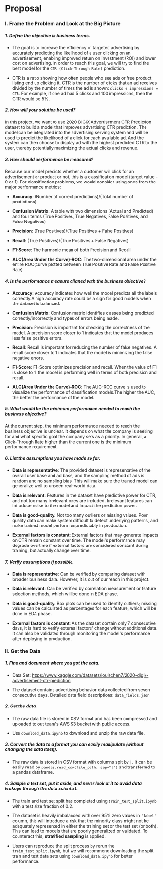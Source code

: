 # Proposal

### I. Frame the Problem and Look at the Big Picture

##### 1. Define the objective in business terms.

- The goal is to increase the efficiency of targeted advertising by accurately predicting the likelihood of a user clicking on an advertisement, enabling improved return on investment (ROI) and lower cost on advertising. In order to reach this goal, we will try to find the best model for the `CTR (Click-Through Rate)` prediction. 

- CTR is a ratio showing how often people who see ads or free product listing end up clicking it. CTR is the number of clicks that an ad receives divided by the number of times the ad is shown: `clicks ÷ impressions = CTR`. For example, if one ad had 5 clicks and 100 impressions, then the CTR would be 5%.

##### 2. How will your solution be used?

In this project, we want to use 2020 DIGIX Advertisement CTR Prediction dataset to build a model that improves advertising CTR prediction. The model can be integrated into the advertising serving system and will be used to predict the likelihood of a click for each available ad. And the system can then choose to display ad with the highest predicted CTR to the user, thereby potentially maximizing the actual clicks and revenue.

##### 3. How should performance be measured?

Because our model predicts whether a customer will click for an advertisement or product or not, this is a classification model (target value - 0 or 1). For classification problems, we would consider using ones from the major performance metrics:

- **Accuracy**: (Number of correct predictions)/(Total number of predictions)

- **Confusion Matrix**: A table with two dimensions (Actual and Predicted) and four terms (True Positives, True Negatives, False Positives, and False Negatives)

- **Precision**: (True Positives)/(True Positives + False Positives)

- **Recall**: (True Positives)/(True Positives + False Negatives)

- **F1-Score**: The harmonic mean of both Precision and Recall

- **AUC(Area Under the Curve)-ROC**: The two-dimensional area under the entire ROC(curve plotted between True Positive Rate and False Positive Rate)

##### 4. Is the performance measure aligned with the business objective?

- **Accuracy**: Accuracy indicates how well the model predicts all the labels correctly.A high accuracy rate could be a sign for good models when the dataset is balanced.

- **Confusion Matrix**: Confusion matrix identifies classes being predicted correctly/incorrectly and types of errors being made.

- **Precision**: Precision is important for checking the correctness of the model. A precision score closer to 1 indicates that the model produces less false positive errors.

- **Recall**: Recall is important for reducing the number of false negatives. A recall score closer to 1 indicates that the model is minimizing the false negative errors.

- **F1-Score**: F1-Score optimizes precision and recall. When the value of F1 is close to 1, the model is performing well in terms of both precision and recall.

- **AUC(Area Under the Curve)-ROC**: The AUC-ROC curve is used to visualize the performance of classification models.The higher the AUC, the better the performance of the model.

##### 5. What would be the minimum performance needed to reach the business objective?

At the current step, the minimum performance needed to reach the business objective is unclear. It depends on what the company is seeking for and what specific goal the company sets as a priority. In general, a Click-Through Rate higher than the current one is the minimum performance requirement.

##### 6. List the assumptions you have made so far.

- **Data is representative**: The provided dataset is representative of the overall user base and ad base, and the sampling method of ads is random and no sampling bias. This will make sure the trained model can generalize well to unseen real-world data.

- **Data is relevant**: Features in the dataset have predictive power for CTR, and not too many irrelevant ones are included. Irrelevant features can introduce noise to the model and impact the prediction power.

- **Data is good-quality**: Not too many outliers or missing values. Poor quality data can make system difficult to detect underlying patterns, and make trained model perform unpredictably in production.

- **External factors is constant**: External factors that may generate impacts on CTR remain constant over time. The model's performance may degrade overtime if external factors are considered constant during training, but actually change over time. 

##### 7. Verify assumptions if possible.

- **Data is representative**: Can be verified by comparing dataset with broader business data. However, it is out of our reach in this project.

- **Data is relevant**: Can be verified by correlation measurement or feature selection methods, which will be done in EDA phase.

- **Data is good-quality**: Box plots can be used to identify outliers; missing values can be calculated as percentages for each feature, which will be done in EDA phase.

- **External factors is constant**: As the dataset contain only 7 consecutive days, it is hard to verify external factors' change without additional data. It can also be validated through monitoring the model's performance after deploying in production.

### II. Get the Data

##### 1. Find and document where you got the data.

- Data Set: https://www.kaggle.com/datasets/louischen7/2020-digix-advertisement-ctr-prediction

- The dataset contains advertising behavior data collected from seven consecutive days. Detailed data field descriptions: `data_fields.json`

##### 2. Get the data.

- The raw data file is stored in CSV format and has been compressed and uploaded to out team's AWS S3 bucket with public access.

- Use `download_data.ipynb` to download and unzip the raw data file.

##### 3. Convert the data to a format you can easily manipulate (without changing the data itself).

- The raw data is stored in CSV format with columns spit by `|`. It can be easily read by `pandas.read_csv(file_path, sep="|")` and transferred to a pandas dataframe.

##### 4. Sample a test set, put it aside, and never look at it to avoid data leakage through the data scientist.

- The train and test set split has completed using `train_test_split.ipynb` with a test size fraction of 0.2.

- The dataset is heavily imbalanced with over 95% zero values in `'label'` column, this will introduce a risk that the minority class might not be adequately represented in either the training set or the test set (or both). This can lead to models that are poorly generalized or validated. To counteract this, **stratified sampling** is applied.

- Users can reproduce the split process by rerun the `train_test_split.ipynb`, but we will recommend downloading the split train and test data sets using `download_data.ipynb` for better performance.


